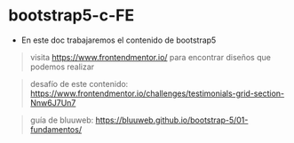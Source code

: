 # bootstrap5-c-FE
- En este doc trabajaremos el contenido de bootstrap5

>visita https://www.frontendmentor.io/ para encontrar diseños que podemos realizar

> desafío de este contenido: https://www.frontendmentor.io/challenges/testimonials-grid-section-Nnw6J7Un7

> guía de bluuweb: https://bluuweb.github.io/bootstrap-5/01-fundamentos/